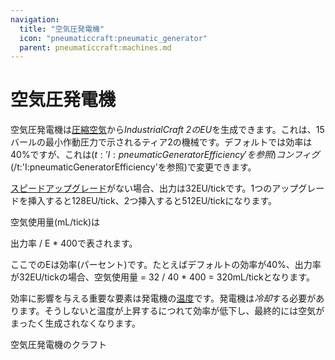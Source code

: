 ```yaml
---
navigation:
  title: "空気圧発電機"
  icon: "pneumaticcraft:pneumatic_generator"
  parent: pneumaticcraft:machines.md
---
```


# 空気圧発電機

空気圧発電機は[圧縮空気](../base_concepts/pressure.md)から*IndustrialCraft 2のEU*を生成できます。これは、15バールの最小作動圧力で示されるティア2の機械です。デフォルトでは効率は40%ですが、これは<Color hex="#880">$(t:'I:pneumaticGeneratorEfficiency'を参照)コンフィグ$(/t:'I:pneumaticGeneratorEfficiency'を参照)</Color>で変更できます。

[スピードアップグレード](../base_concepts/upgrades.md#speed)がない場合、出力は32EU/tickです。1つのアップグレードを挿入すると128EU/tick、2つ挿入すると512EU/tickになります。

<ItemImage id="pneumaticcraft:pneumatic_generator" />

空気使用量(mL/tick)は

<Color hex="#272">出力率 / E * 400</Color>で表されます。

ここでの<Color hex="#272">E</Color>は効率(パーセント)です。たとえばデフォルトの効率が40%、出力率が32EU/tickの場合、空気使用量 = <Color hex="#272">32 / 40 * 400 = 320mL/tick</Color>となります。

効率に影響を与える重要な要素は発電機の[温度](../base_concepts/heat.md)です。発電機は*冷却*する必要があります。そうしないと温度が上昇するにつれて効率が低下し、最終的には空気がまったく生成されなくなります。

空気圧発電機のクラフト

<Recipe id="pneumaticcraft:pneumatic_generator" />

